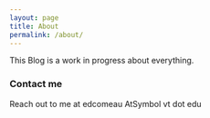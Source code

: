 ```yaml
---
layout: page
title: About
permalink: /about/
---
```


This Blog is a work in progress about everything.

### Contact me

Reach out to me at edcomeau AtSymbol vt dot edu